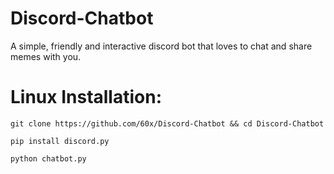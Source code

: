# Discord-Chatbot

A simple, friendly and interactive discord bot that loves to chat and share memes with you.

# **Linux Installation:**
```
git clone https://github.com/60x/Discord-Chatbot && cd Discord-Chatbot

pip install discord.py

python chatbot.py
```
